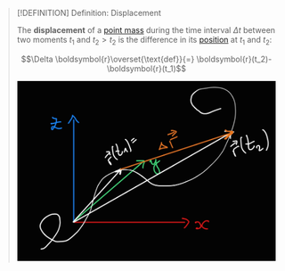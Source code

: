 >[!DEFINITION] Definition: Displacement
>
>The **displacement** of a [point mass](../Point%20Mass.md) during the time interval $\Delta t$ between two moments $t_1$ and $t_2 \gt t_2$ is the difference in its [position](Position.md) at $t_1$ and $t_2$:
>
>$$\Delta \boldsymbol{r}\overset{\text{def}}{=} \boldsymbol{r}(t_2)-\boldsymbol{r}(t_1)$$
>
>![](Resources/Displacement.png)
>